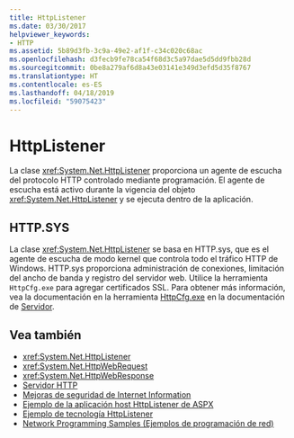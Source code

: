```yaml
---
title: HttpListener
ms.date: 03/30/2017
helpviewer_keywords:
- HTTP
ms.assetid: 5b89d3fb-3c9a-49e2-af1f-c34c020c68ac
ms.openlocfilehash: d3fecb9fe78ca54f68d3c5a97dae5d5dd9fbb28d
ms.sourcegitcommit: 0be8a279af6d8a43e03141e349d3efd5d35f8767
ms.translationtype: HT
ms.contentlocale: es-ES
ms.lasthandoff: 04/18/2019
ms.locfileid: "59075423"
---
```

# <a name="httplistener"></a>HttpListener
La clase <xref:System.Net.HttpListener> proporciona un agente de escucha del protocolo HTTP controlado mediante programación. El agente de escucha está activo durante la vigencia del objeto <xref:System.Net.HttpListener> y se ejecuta dentro de la aplicación.  
  
## <a name="httpsys"></a>HTTP.SYS  
 La clase <xref:System.Net.HttpListener> se basa en HTTP.sys, que es el agente de escucha de modo kernel que controla todo el tráfico HTTP de Windows. HTTP.sys proporciona administración de conexiones, limitación del ancho de banda y registro del servidor web. Utilice la herramienta `HttpCfg.exe` para agregar certificados SSL. Para obtener más información, vea la documentación en la herramienta [HttpCfg.exe](https://go.microsoft.com/fwlink/?LinkID=178284) en la documentación de [Servidor](https://go.microsoft.com/fwlink/?LinkID=178285).  
  
## <a name="see-also"></a>Vea también

- <xref:System.Net.HttpListener>
- <xref:System.Net.HttpWebRequest>
- <xref:System.Net.HttpWebResponse>
- [Servidor HTTP](https://go.microsoft.com/fwlink/?LinkID=178285)
- [Mejoras de seguridad de Internet Information](https://go.microsoft.com/fwlink/?LinkID=178286)
- [Ejemplo de la aplicación host HttpListener de ASPX](https://go.microsoft.com/fwlink/?LinkID=179560)
- [Ejemplo de tecnología HttpListener](https://go.microsoft.com/fwlink/?LinkID=179558)
- [Network Programming Samples (Ejemplos de programación de red)](../../../docs/framework/network-programming/network-programming-samples.md)
